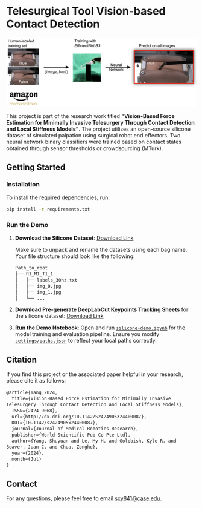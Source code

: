 # Telesurgical Tool Vision-based Contact Detection

![Pipeline](flowchart.png)

This project is part of the research work titled **“Vision-Based Force Estimation for Minimally Invasive Telesurgery Through Contact Detection and Local Stiffness Models”**. The project utilizes an open-source silicone dataset of simulated palpation using surgical robot end effectors. Two neural network binary classifiers were trained based on contact states obtained through sensor thresholds or crowdsourcing (MTurk).

## Getting Started

### Installation

To install the required dependencies, run:

```bash
pip install -r requirements.txt
```

### Run the Demo

1. **Download the Silicone Dataset**: [Download Link](https://github.com/enhanced-telerobotics/single_psm_manipulation_dataset)

   Make sure to unpack and rename the datasets using each bag name. Your file structure should look like the following:

   ```
   Path_to_root
   ├── R1_M1_T1_1
   │   ├── labels_30hz.txt
   │   ├── img_0.jpg
   │   ├── img_1.jpg
   │   └── ...
   ```

2. **Download Pre-generate DeepLabCut Keypoints Tracking Sheets** for the silicone dataset: [Download Link](https://drive.google.com/file/d/1kkjRnffpC0ZWf0m7RvENEb1KkhbDvi4v/view?usp=sharing)

3. **Run the Demo Notebook**: Open and run [`silicone-demo.ipynb`](silicone-demo.ipynb) for the model training and evaluation pipeline. Ensure you modify [`settings/paths.json`](settings/paths.json) to reflect your local paths correctly.

## Citation

If you find this project or the associated paper helpful in your research, please cite it as follows:

```
@article{Yang_2024, 
  title={Vision-Based Force Estimation for Minimally Invasive Telesurgery Through Contact Detection and Local Stiffness Models}, 
  ISSN={2424-9068}, 
  url={http://dx.doi.org/10.1142/S2424905X24400087}, 
  DOI={10.1142/s2424905x24400087}, 
  journal={Journal of Medical Robotics Research}, 
  publisher={World Scientific Pub Co Pte Ltd}, 
  author={Yang, Shuyuan and Le, My H. and Golobish, Kyle R. and Beaver, Juan C. and Chua, Zonghe}, 
  year={2024}, 
  month={Jul}
}
```

## Contact

For any questions, please feel free to email [sxy841@case.edu](mailto:sxy841@case.edu).
